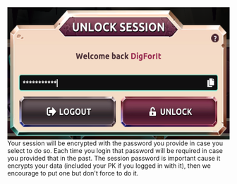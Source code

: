 <img align="right" height="300" src="../_media/sessions.png">

Your session will be encrypted with the password you provide in case you select to do so. Each time you login that password will be required in case you provided that in the past. The session password is important cause it encrypts your data (included your PK if you logged in with it), then we encourage to put one but don't force to do it.

